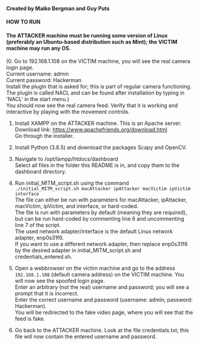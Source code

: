#### Created by Maiko Bergman and Guy Puts #####

#### HOW TO RUN ###

#### The ATTACKER machine must be running some version of Linux (preferably an Ubuntu-based distribution such as Mint); the VICTIM machine may run any OS. ####

(0. Go to 192.168.1.108 on the VICTIM machine, you will see the real camera login page.<br>
	Current username: admin<br>
	Current password: Hackerman<br>
	Install the plugin that is asked for; this is part of regular camera functioning. The plugin is called NACL and can be found after installation by typing in 'NACL' in the start menu.)<br> You should now see the real camera feed. Verify that it is working and interactive by playing with the movement controls.

1. Install XAMPP on the ATTACKER machine. This is an Apache server.<br>
	Download link: https://www.apachefriends.org/download.html<br>
	Go through the installer.<br>

2. Install Python (3.8.5) and download the packages Scapy and OpenCV.

3. Navigate to /opt/lampp/htdocs/dashboard<br>
	Select all files in the folder this README is in, and copy them to the dashboard directory.<br>
	
4. Run initial_MITM_script.sh using the command `./initial_MITM_script.sh macAttacker ipAttacker macVictim ipVictim interface`<br>
	The file can either be run with parameters for macAttacker, ipAttacker, macVictim, ipVictim, and interface, or hard-coded.<br>
	The file is run with parameters by default (meaning they are required), but can be run hard-coded by commenting line 6 and uncommenting line 7 of the script.<br>
	The used network adapter/interface is the default Linux network adapter, enp0s31f6.<br>
	If you want to use a different network adapter, then replace enp0s31f6 by the desired adapter in initial_MITM_script.sh and credentials_entered.sh.

5. Open a webbrowser on the victim machine and go to the address `192.168.1.108` (default camera address) on the VICTIM machine. You will now see the spoofed login page.<br>
	Enter an arbitrary (not the real) username and password; you will see a prompt that it is incorrect.<br>
	Enter the correct username and password (username: admin; password: Hackerman).<br>
	You will be redirected to the fake video page, where you will see that the feed is fake.

6. Go back to the ATTACKER machine. Look at the file credentials.txt; this file will now contain the entered username and password.
